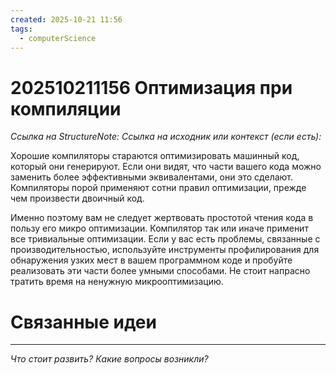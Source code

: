 ```yaml
---
created: 2025-10-21 11:56
tags:
  - computerScience
---
```

# 202510211156 Оптимизация при компиляции

*Ссылка на StructureNote:*
*Ссылка на исходник или контекст (если есть):*

Хорошие компиляторы стараются оптимизировать машинный код, который они генерируют. Если они видят, что части вашего кода можно заменить более эффективными эквивалентами, они это сделают. Компиляторы порой применяют сотни правил оптимизации, прежде чем произвести двоичный код.

Именно поэтому вам не следует жертвовать простотой чтения кода в пользу его микро оптимизации. Компилятор так или иначе применит все тривиальные оптимизации. Если у вас есть проблемы, связанные с производительностью, используйте инструменты профилирования для обнаружения узких мест в вашем программном коде и пробуйте реализовать эти части более умными способами. Не стоит напрасно тратить время на ненужную микрооптимизацию.

# Связанные идеи

---

*Что стоит развить? Какие вопросы возникли?*
